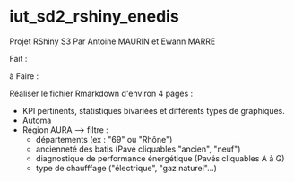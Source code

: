 # iut_sd2_rshiny_enedis
Projet RShiny S3
Par Antoine MAURIN et Ewann MARRE

Fait : 



à Faire : 

Réaliser le fichier Rmarkdown d'environ 4 pages : 
- KPI pertinents, statistiques bivariées et différents types de graphiques.
- Automa 
- Région AURA --> filtre :
    - départements (ex : "69" ou "Rhône")
    - ancienneté des batis (Pavé cliquables "ancien", "neuf")
    - diagnostique de performance énergétique (Pavés cliquables A à G)
    -  type de chaufffage ("électrique", "gaz naturel"...)
